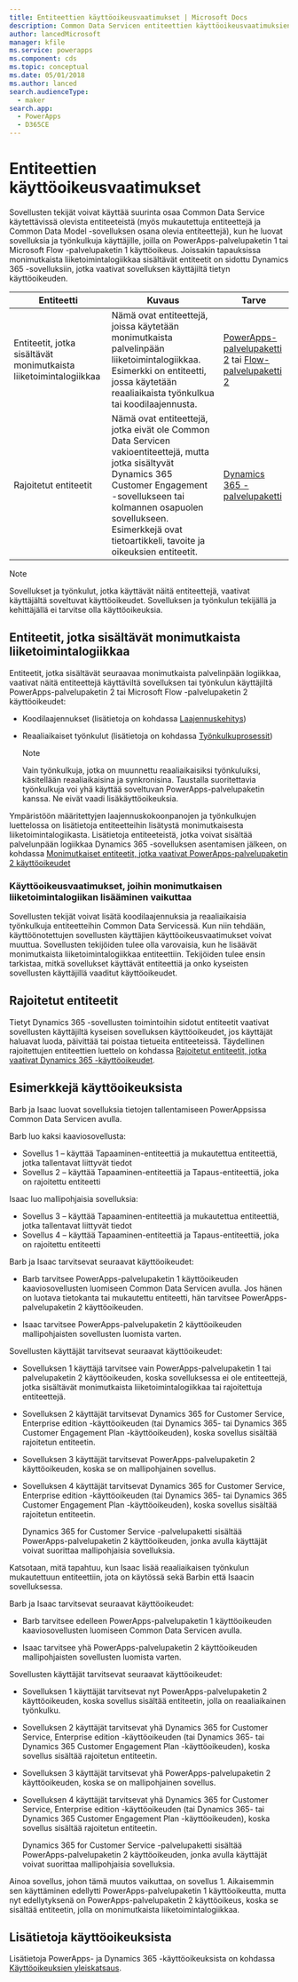 ```yaml
---
title: Entiteettien käyttöoikeusvaatimukset | Microsoft Docs
description: Common Data Servicen entiteettien käyttöoikeusvaatimuksien selitys.
author: lancedMicrosoft
manager: kfile
ms.service: powerapps
ms.component: cds
ms.topic: conceptual
ms.date: 05/01/2018
ms.author: lanced
search.audienceType:
  - maker
search.app:
  - PowerApps
  - D365CE
---
```


# <a name="license-requirements-for-entities"></a>Entiteettien käyttöoikeusvaatimukset
Sovellusten tekijät voivat käyttää suurinta osaa Common Data Service käytettävissä olevista entiteeteistä (myös mukautettuja entiteettejä ja Common Data Model -sovelluksen osana olevia entiteettejä), kun he luovat sovelluksia ja työnkulkuja käyttäjille, joilla on PowerApps-palvelupaketin 1 tai Microsoft Flow -palvelupaketin 1 käyttöoikeus. Joissakin tapauksissa monimutkaista liiketoimintalogiikkaa sisältävät entiteetit on sidottu Dynamics 365 -sovelluksiin, jotka vaativat sovelluksen käyttäjiltä tietyn käyttöoikeuden. 


|Entiteetti    |Kuvaus    |Tarve    |
|---------|---------|---------|
|Entiteetit, jotka sisältävät monimutkaista liiketoimintalogiikkaa   | Nämä ovat entiteettejä, joissa käytetään monimutkaista palvelinpään liiketoimintalogiikkaa. Esimerkki on entiteetti, jossa käytetään reaaliaikaista työnkulkua tai koodilaajennusta.       |  [PowerApps-palvelupaketti 2](https://powerapps.microsoft.com/pricing/) tai [Flow-palvelupaketti 2](https://flow.microsoft.com/pricing/)        |
|Rajoitetut entiteetit  |  Nämä ovat entiteettejä, jotka eivät ole Common Data Servicen vakioentiteettejä, mutta jotka sisältyvät Dynamics 365 Customer Engagement -sovellukseen tai kolmannen osapuolen sovellukseen. Esimerkkejä ovat tietoartikkeli, tavoite ja oikeuksien entiteetit.     |  [Dynamics 365 -palvelupaketti](https://dynamics.microsoft.com/pricing/)      | 


> [!NOTE]
> Sovellukset ja työnkulut, jotka käyttävät näitä entiteettejä, vaativat käyttäjältä soveltuvat käyttöoikeudet. Sovelluksen ja työnkulun tekijällä ja kehittäjällä ei tarvitse olla käyttöoikeuksia.

## <a name="entities-with-complex-business-logic"></a>Entiteetit, jotka sisältävät monimutkaista liiketoimintalogiikkaa
Entiteetit, jotka sisältävät seuraavaa monimutkaista palvelinpään logiikkaa, vaativat näitä entiteettejä käyttäviltä sovelluksen tai työnkulun käyttäjiltä PowerApps-palvelupaketin 2 tai Microsoft Flow -palvelupaketin 2 käyttöoikeudet:

* Koodilaajennukset (lisätietoja on kohdassa [Laajennuskehitys](https://docs.microsoft.com/dynamics365/customer-engagement/developer/plugin-development))
* Reaaliaikaiset työnkulut (lisätietoja on kohdassa [Työnkulkuprosessit](https://docs.microsoft.com/dynamics365/customer-engagement/customize/workflow-processes))

    > [!NOTE]
    >  Vain työnkulkuja, jotka on muunnettu reaaliaikaisiksi työnkuluiksi, käsitellään reaaliaikaisina ja synkronisina. Taustalla suoritettavia työnkulkuja voi yhä käyttää soveltuvan PowerApps-palvelupaketin kanssa. Ne eivät vaadi lisäkäyttöoikeuksia.

Ympäristöön määritettyjen laajennuskokoonpanojen ja työnkulkujen luettelossa on lisätietoja entiteetteihin lisätystä monimutkaisesta liiketoimintalogiikasta. Lisätietoja entiteeteistä, jotka voivat sisältää palvelunpään logiikkaa Dynamics 365 -sovelluksen asentamisen jälkeen, on kohdassa [Monimutkaiset entiteetit, jotka vaativat PowerApps-palvelupaketin 2 käyttöoikeudet](data-platform-complex-entities.md)  

### <a name="impacting-license-requirements-when-adding-complex-business-logic"></a>Käyttöoikeusvaatimukset, joihin monimutkaisen liiketoimintalogiikan lisääminen vaikuttaa
Sovellusten tekijät voivat lisätä koodilaajennuksia ja reaaliaikaisia työnkulkuja entiteetteihin Common Data Servicessä. Kun niin tehdään, käyttöönotettujen sovellusten käyttäjien käyttöoikeusvaatimukset voivat muuttua. Sovellusten tekijöiden tulee olla varovaisia, kun he lisäävät monimutkaista liiketoimintalogiikkaa entiteettiin. Tekijöiden tulee ensin tarkistaa, mitkä sovellukset käyttävät entiteettiä ja onko kyseisten sovellusten käyttäjillä vaaditut käyttöoikeudet.

## <a name="restricted-entities"></a>Rajoitetut entiteetit
Tietyt Dynamics 365 -sovellusten toimintoihin sidotut entiteetit vaativat sovellusten käyttäjiltä kyseisen sovelluksen käyttöoikeudet, jos käyttäjät haluavat luoda, päivittää tai poistaa tietueita entiteeteissä. Täydellinen rajoitettujen entiteettien luettelo on kohdassa [Rajoitetut entiteetit, jotka vaativat Dynamics 365 -käyttöoikeudet](data-platform-restricted-entities.md).

## <a name="licensing-examples"></a>Esimerkkejä käyttöoikeuksista
Barb ja Isaac luovat sovelluksia tietojen tallentamiseen PowerAppsissa Common Data Servicen avulla.

Barb luo kaksi kaaviosovellusta:

* Sovellus 1 &ndash; käyttää Tapaaminen-entiteettiä ja mukautettua entiteettiä, jotka tallentavat liittyvät tiedot
* Sovellus 2 &ndash; käyttää Tapaaminen-entiteettiä ja Tapaus-entiteettiä, joka on rajoitettu entiteetti

Isaac luo mallipohjaisia sovelluksia:

* Sovellus 3 &ndash; käyttää Tapaaminen-entiteettiä ja mukautettua entiteettiä, jotka tallentavat liittyvät tiedot
* Sovellus 4 &ndash; käyttää Tapaaminen-entiteettiä ja Tapaus-entiteettiä, joka on rajoitettu entiteetti

Barb ja Isaac tarvitsevat seuraavat käyttöoikeudet:
* Barb tarvitsee PowerApps-palvelupaketin 1 käyttöoikeuden kaaviosovellusten luomiseen Common Data Servicen avulla. Jos hänen on luotava tietokanta tai mukautettu entiteetti, hän tarvitsee PowerApps-palvelupaketin 2 käyttöoikeuden.

* Isaac tarvitsee PowerApps-palvelupaketin 2 käyttöoikeuden mallipohjaisten sovellusten luomista varten.

Sovellusten käyttäjät tarvitsevat seuraavat käyttöoikeudet:
* Sovelluksen 1 käyttäjä tarvitsee vain PowerApps-palvelupaketin 1 tai palvelupaketin 2 käyttöoikeuden, koska sovelluksessa ei ole entiteettejä, jotka sisältävät monimutkaista liiketoimintalogiikkaa tai rajoitettuja entiteettejä.

* Sovelluksen 2 käyttäjät tarvitsevat Dynamics 365 for Customer Service, Enterprise edition -käyttöoikeuden (tai Dynamics 365- tai Dynamics 365 Customer Engagement Plan -käyttöoikeuden), koska sovellus sisältää rajoitetun entiteetin.

* Sovelluksen 3 käyttäjät tarvitsevat PowerApps-palvelupaketin 2 käyttöoikeuden, koska se on mallipohjainen sovellus.

* Sovelluksen 4 käyttäjät tarvitsevat Dynamics 365 for Customer Service, Enterprise edition -käyttöoikeuden (tai Dynamics 365- tai Dynamics 365 Customer Engagement Plan -käyttöoikeuden), koska sovellus sisältää rajoitetun entiteetin.

    Dynamics 365 for Customer Service -palvelupaketti sisältää PowerApps-palvelupaketin 2 käyttöoikeuden, jonka avulla käyttäjät voivat suorittaa mallipohjaisia sovelluksia.

Katsotaan, mitä tapahtuu, kun Isaac lisää reaaliaikaisen työnkulun mukautettuun entiteettiin, jota on käytössä sekä Barbin että Isaacin sovelluksessa.

Barb ja Isaac tarvitsevat seuraavat käyttöoikeudet:
* Barb tarvitsee edelleen PowerApps-palvelupaketin 1 käyttöoikeuden kaaviosovellusten luomiseen Common Data Servicen avulla.

* Isaac tarvitsee yhä PowerApps-palvelupaketin 2 käyttöoikeuden mallipohjaisten sovellusten luomista varten.

Sovellusten käyttäjät tarvitsevat seuraavat käyttöoikeudet:
* Sovelluksen 1 käyttäjät tarvitsevat nyt PowerApps-palvelupaketin 2 käyttöoikeuden, koska sovellus sisältää entiteetin, jolla on reaaliaikainen työnkulku.

* Sovelluksen 2 käyttäjät tarvitsevat yhä Dynamics 365 for Customer Service, Enterprise edition -käyttöoikeuden (tai Dynamics 365- tai Dynamics 365 Customer Engagement Plan -käyttöoikeuden), koska sovellus sisältää rajoitetun entiteetin. 

* Sovelluksen 3 käyttäjät tarvitsevat yhä PowerApps-palvelupaketin 2 käyttöoikeuden, koska se on mallipohjainen sovellus.

* Sovelluksen 4 käyttäjät tarvitsevat yhä Dynamics 365 for Customer Service, Enterprise edition -käyttöoikeuden (tai Dynamics 365- tai Dynamics 365 Customer Engagement Plan -käyttöoikeuden), koska sovellus sisältää rajoitetun entiteetin.

    Dynamics 365 for Customer Service -palvelupaketti sisältää PowerApps-palvelupaketin 2 käyttöoikeuden, jonka avulla käyttäjät voivat suorittaa mallipohjaisia sovelluksia.

Ainoa sovellus, johon tämä muutos vaikuttaa, on sovellus 1. Aikaisemmin sen käyttäminen edellytti PowerApps-palvelupaketin 1 käyttöoikeutta, mutta nyt edellytyksenä on PowerApps-palvelupaketin 2 käyttöoikeus, koska se sisältää entiteetin, jolla on monimutkaista liiketoimintalogiikkaa. 

## <a name="more-about-licensing"></a>Lisätietoja käyttöoikeuksista
Lisätietoja PowerApps- ja Dynamics 365 -käyttöoikeuksista on kohdassa [Käyttöoikeuksien yleiskatsaus](../../administrator/pricing-billing-skus.md).
